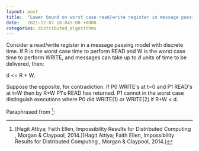 ```yaml
---
layout: post
title:  "Lower bound on worst case read/write register in message passing system"
date:   2021-12-07 18:045:00 +0000
categories: distributed_algorithms
---
```


Consider a read/write register in a message passing model with discrete time. If R is the worst case time to perform READ and W is the worst case time to perform WRITE, and messages can take up to _d_ units of time to be delivered, then:

d <= R + W.

Suppose the opposite, for contradiction. If P0 WRITE's at t=0 and P1 READ's at t=W then by R+W P1's READ has returned. P1 cannot in the worst case distinguish executions where P0 did WRITE(1) or WRITE(2) if R+W < d.

Paraphrased from [^1]:

[^1]: [Hagit Attiya; Faith Ellen, Impossibility Results for Distributed Computing , Morgan & Claypool, 2014.](Hagit Attiya; Faith Ellen, Impossibility Results for Distributed Computing , Morgan & Claypool, 2014.)